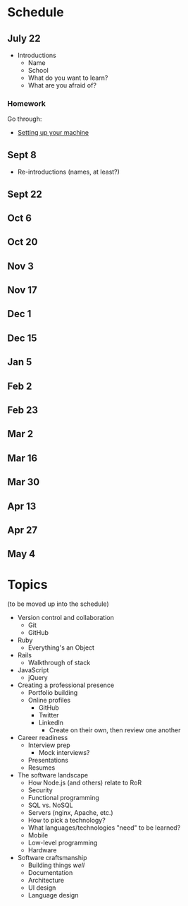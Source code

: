 # Schedule

## July 22

* Introductions
    * Name
    * School
    * What do you want to learn?
    * What are you afraid of?

### Homework

Go through:

* [Setting up your machine](setup.md)

## Sept 8

* Re-introductions (names, at least?)

## Sept 22

## Oct 6

## Oct 20

## Nov 3

## Nov 17

## Dec 1

## Dec 15

## Jan 5

## Feb 2

## Feb 23

## Mar 2

## Mar 16

## Mar 30

## Apr 13

## Apr 27

## May 4

# Topics

(to be moved up into the schedule)

* Version control and collaboration
    * Git
    * GitHub
* Ruby
    * Everything's an Object
* Rails
    * Walkthrough of stack
* JavaScript
    * jQuery
* Creating a professional presence
    * Portfolio building
    * Online profiles
        * GitHub
        * Twitter
        * LinkedIn
            * Create on their own, then review one another
* Career readiness
    * Interview prep
        * Mock interviews?
    * Presentations
    * Resumes
* The software landscape
    * How Node.js (and others) relate to RoR
    * Security
    * Functional programming
    * SQL vs. NoSQL
    * Servers (nginx, Apache, etc.)
    * How to pick a technology?
    * What languages/technologies "need" to be learned?
    * Mobile
    * Low-level programming
    * Hardware
* Software craftsmanship
    * Building things *well*
    * Documentation
    * Architecture
    * UI design
    * Language design
